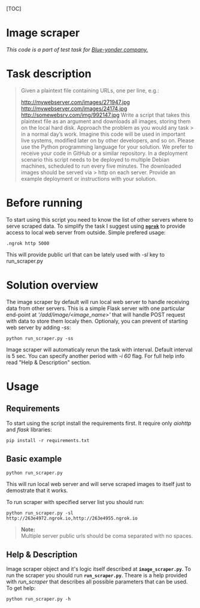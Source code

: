 [TOC]

# Image scraper
*This code is a part of test task for [Blue-yonder company.](blue-yonder.com)*

# Task description
> Given a plaintext file containing URLs, one per line, e.g.:
> 
> http://mywebserver.com/images/271947.jpg
> http://mywebserver.com/images/24174.jpg
> http://somewebsrv.com/img/992147.jpg
> Write a script that takes this plaintext file as an argument and downloads all images, storing them on the local hard disk. Approach the problem as you would any task > in a normal day’s work. Imagine this code will be used in important live systems, modified later on by other developers, and so on.
> Please use the Python programming language for your solution. We prefer to receive your code in GitHub or a similar repository.
> In a deployment scenario this script needs to be deployed to multiple Debian machines, scheduled to run every five minutes. The downloaded images should be served via > http on each server.
> Provide an example deployment or instructions with your solution.

# Before running
To start using this script you need to know the list of other servers where to serve scraped data.
To simplify the task I suggest using [**```ngrok```**](https://ngrok.com/) to provide access to local web server from outside. Simple prefered usage:
```
.ngrok http 5000
```
This will provide public url that can be lately used with *-sl* key to run_scraper.py

# Solution overview
The image scraper by default will run local web server to handle receiving data from other servers.
This is a simple Flask server with one particular end-point at *'/add/image/<image_name>'* that will handle POST request with data to store them localy then.
Optionaly, you can prevent of starting web server by adding *-ss*:
```
python run_scraper.py -ss
```
Image scraper will automaticaly rerun the task with interval. Default interval is 5 sec. You can specify another period with *-i 60* flag.
For full help info read "Help & Description" section.

# Usage

## Requirements
To start using the script install the requirements first. It require only *aiohttp* and *flask* libraries:
```
pip install -r requirements.txt
```

## Basic example
```
python run_scraper.py
```
This will run local web server and will serve scraped images to itself just to demostrate that it works.

To run scraper with specified server list you should run:
```
python run_scraper.py -sl http://263e4972.ngrok.io,http://263e4955.ngrok.io
```
> **Note:**  
> Multiple server public urls should be coma separated with no spaces.

## Help & Description
Image scraper object and it's logic itself described at **```image_scraper.py```**.
To run the scraper you should run **```run_scraper.py```**.
Theare is a help provided with *run_scraper* that describes all possible parameters that can be used. To get help:
```
python run_scraper.py -h
```